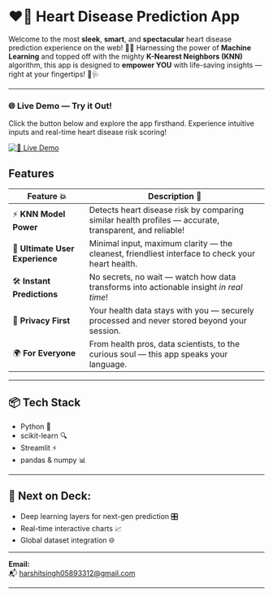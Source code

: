 # ❤️‍🔥 Heart Disease Prediction App  

Welcome to the most **sleek**, **smart**, and **spectacular** heart disease prediction experience on the web! 🚀✨ Harnessing the power of **Machine Learning** and topped off with the mighty **K-Nearest Neighbors (KNN)** algorithm, this app is designed to **empower YOU** with life-saving insights — right at your fingertips! 💪🩺

---
### 🌐 Live Demo — Try it Out!
Click the button below and explore the app firsthand. Experience intuitive inputs and real-time heart disease risk scoring!

[![🔗 Live Demo](https://img.shields.io/badge/Streamlit-Live%20Demo-brightgreen?style=for-the-badge&logo=streamlit)](https://heart-disease-prediction-project-u6accgmghawlcdahnbbjzx.streamlit.app/)

## Features

| Feature 💥            | Description 💬                                                 |
|----------------------|----------------------------------------------------------------|
| ⚡ **KNN Model Power** | Detects heart disease risk by comparing similar health profiles — accurate, transparent, and reliable!  |
| 🎯 **Ultimate User Experience** | Minimal input, maximum clarity — the cleanest, friendliest interface to check your heart health.       |
| 🛠️ **Instant Predictions** | No secrets, no wait — watch how data transforms into actionable insight *in real time*!                |
| 🔐 **Privacy First**  | Your health data stays with you — securely processed and never stored beyond your session.              |
| 🌍 **For Everyone**   | From health pros, data scientists, to the curious soul — this app speaks your language.                  |

---

## 📦 Tech Stack  
- Python 🐍  
- scikit-learn 🔍  
- Streamlit ⚡️  
- pandas & numpy 📊  
---

## 🎯 Next on Deck:  
- Deep learning layers for next-gen prediction 🎛️  
- Real-time interactive charts 📈  
- Global dataset integration 🌐  

---
**Email:**  
📬 harshitsingh05893312@gmail.com

---


